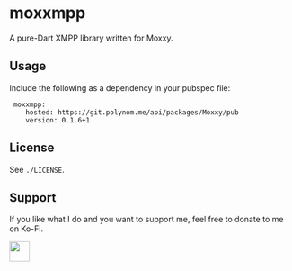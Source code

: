 # moxxmpp

A pure-Dart XMPP library written for Moxxy.

## Usage

Include the following as a dependency in your pubspec file:

```
 moxxmpp:
    hosted: https://git.polynom.me/api/packages/Moxxy/pub
    version: 0.1.6+1
```

## License

See `./LICENSE`.

## Support

If you like what I do and you want to support me, feel free to donate to me on Ko-Fi.

[<img src="https://codeberg.org/moxxy/moxxyv2/raw/branch/master/assets/repo/kofi.png" height="36" style="height: 36px; border: 0px;"></img>](https://ko-fi.com/papatutuwawa)
